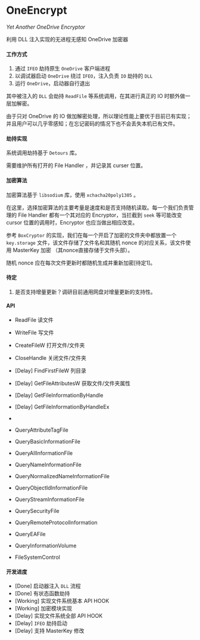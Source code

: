 # OneEncrypt

*Yet Another OneDrive Encryptor*

利用 DLL 注入实现的无进程无感知 OneDrive 加密器

#### 工作方式

1. 通过 `IFEO` 劫持原生 `OneDrive` 客户端进程
2. 以调试器启动 `OneDrive` 绕过 `IFEO`，注入负责 `IO` 劫持的 `DLL`
3. 运行 `OneDrive`，启动器自行退出

其中被注入的 `DLL` 会劫持 `ReadFile` 等系统调用，在其进行真正的 IO 时额外做一层加解密。

由于只对 OneDrive 的 IO 做加解密处理，所以理论性能上要优于目前已有实现；并且用户可以几乎零感知；在忘记密码的情况下也不会丢失本机已有文件。



#### 劫持实现

系统调用劫持基于 `Detours` 库。

需要维护所有打开的 File Handler ，并记录其 curser 位置。



#### 加密算法

加密算法基于 `libsodium` 库，使用 `xchacha20poly1305` 。

在这里，选择加密算法的主要考量是速度和是否支持随机读取。每一个我们负责管理的 File Handler 都有一个其对应的 Encryptor，当拦截到 `seek` 等可能改变 cursor 位置的调用时，Encryptor 也应当做出相应改变。

参考 `BoxCryptor` 的实现，我们在每一个开启了加密的文件夹中都放置一个 `key.storage` 文件，该文件存储了文件名和其随机 nonce 的对应关系，该文件使用 MasterKey 加密 （其nonce直接存储于文件头部）。

随机 nonce 应在每次文件更新时都随机生成并重新加密[待定1]。



#### 待定

1. 是否支持增量更新？调研目前通用网盘对增量更新的支持性。



#### API

- ReadFile 读文件
- WriteFile 写文件
- CreateFileW 打开文件/文件夹
- CloseHandle 关闭文件/文件夹
- [Delay] FindFirstFileW 列目录
- [Delay] GetFileAttributesW 获取文件/文件夹属性
- [Delay] GetFileInformationByHandle 
- [Delay] GetFileInformationByHandleEx
- 



- QueryAttributeTagFile
- QueryBasicInformationFile
- QueryAllInformationFile
- QueryNameInformationFile
- QueryNormalizedNameInformationFile
- QueryObjectIdInformationFile
- QueryStreamInformationFile
- QuerySecurityFile
- QueryRemoteProtocolInformation
- QueryEAFile
- QueryInformationVolume
- FileSystemControl



#### 开发进度

- [Done] 启动器注入 `DLL` 流程
- [Done] 有状态函数劫持
- [Working] 实现文件系统基本 API HOOK
- [Working] 加密模块实现
- [Delay] 实现文件系统全部 API HOOK
- [Delay] `IFEO` 劫持启动
- [Delay] 支持 MasterKey 修改